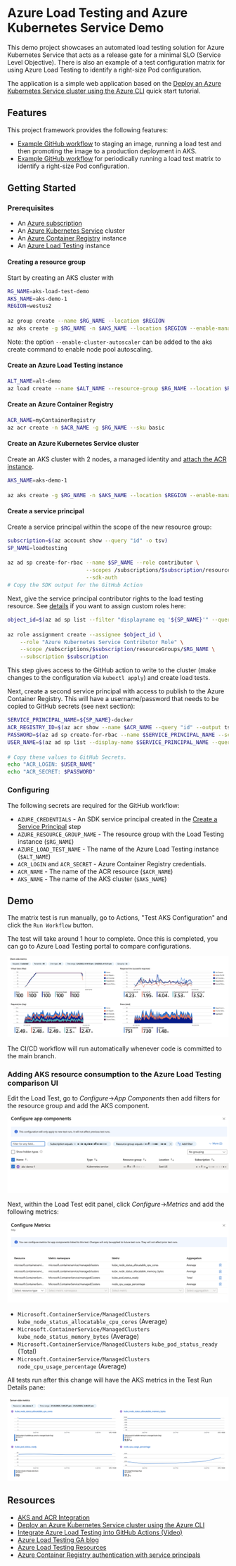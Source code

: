 # Azure Load Testing and Azure Kubernetes Service Demo

This demo project showcases an automated load testing solution for Azure Kubernetes Service that acts as a release gate for a minimal SLO (Service Level Objective). There is also an example of a test configuration matrix for using Azure Load Testing to identify a right-size Pod configuration.

The application is a simple web application based on the [Deploy an Azure Kubernetes Service cluster using the Azure CLI](https://learn.microsoft.com/en-us/azure/aks/learn/quick-kubernetes-deploy-cli) quick start tutorial.

## Features

This project framework provides the following features:

* [Example GitHub workflow](.github/workflows/cicd.yml) to staging an image, running a load test and then promoting the image to a production deployment in AKS.
* [Example GitHub workflow](.github/workflows/matrix_test.yml) for periodically running a load test matrix to identify a right-size Pod configuration.

## Getting Started

### Prerequisites

* An [Azure subscription](https://azure.microsoft.com/free/)
* An [Azure Kubernetes Service](https://learn.microsoft.com/en-us/azure/aks/) cluster
* An [Azure Container Registry](https://learn.microsoft.com/en-us/azure/container-registry/) instance
* An [Azure Load Testing](https://learn.microsoft.com/en-us/azure/load-testing/) instance

#### Creating a resource group

Start by creating an AKS cluster with

```bash
RG_NAME=aks-load-test-demo
AKS_NAME=aks-demo-1
REGION=westus2

az group create --name $RG_NAME --location $REGION
az aks create -g $RG_NAME -n $AKS_NAME --location $REGION --enable-managed-identity --node-count 2 --enable-addons monitoring --enable-msi-auth-for-monitoring  --generate-ssh-keys
```

Note: the option `--enable-cluster-autoscaler` can be added to the aks create command to enable node pool autoscaling.

#### Create an Azure Load Testing instance

```bash
ALT_NAME=alt-demo
az load create --name $ALT_NAME --resource-group $RG_NAME --location $REGION
```

#### Create an Azure Container Registry

```bash
ACR_NAME=myContainerRegistry
az acr create -n $ACR_NAME -g $RG_NAME --sku basic
```

#### Create an Azure Kubernetes Service cluster

Create an AKS cluster with 2 nodes, a managed identity and [attach the ACR instance](https://learn.microsoft.com/en-us/azure/aks/cluster-container-registry-integration?tabs=azure-cli).

```bash
AKS_NAME=aks-demo-1

az aks create -g $RG_NAME -n $AKS_NAME --location $REGION --enable-managed-identity --node-count 2 --enable-addons monitoring --enable-msi-auth-for-monitoring  --generate-ssh-keys --attach-acr $ACR_NAME --enable-azure-rbac
```

#### Create a service principal

Create a service principal within the scope of the new resource group:

```bash
subscription=$(az account show --query "id" -o tsv)
SP_NAME=loadtesting

az ad sp create-for-rbac --name $SP_NAME --role contributor \
                         --scopes /subscriptions/$subscription/resourceGroups/$RG_NAME \
                         --sdk-auth
# Copy the SDK output for the GitHub Action
```

Next, give the service principal contributor rights to the load testing resource. See [details](https://learn.microsoft.com/en-us/azure/role-based-access-control/built-in-roles#azure-kubernetes-service-contributor-role) if you want to assign custom roles here:

```bash
object_id=$(az ad sp list --filter "displayname eq '${SP_NAME}'" --query "[0].id" -o tsv)

az role assignment create --assignee $object_id \
    --role "Azure Kubernetes Service Contributor Role" \
    --scope /subscriptions/$subscription/resourceGroups/$RG_NAME \
    --subscription $subscription
```

This step gives access to the GitHub action to write to the cluster (make changes to the configuration via `kubectl apply`) and create load tests.

Next, create a second service principal with access to publish to the Azure Container Registry. This will have a username/password that needs to be copied to GitHub secrets (see next section):

```bash
SERVICE_PRINCIPAL_NAME=${SP_NAME}-docker
ACR_REGISTRY_ID=$(az acr show --name $ACR_NAME --query "id" --output tsv)
PASSWORD=$(az ad sp create-for-rbac --name $SERVICE_PRINCIPAL_NAME --scopes $ACR_REGISTRY_ID --role acrpull --query "password" --output tsv)
USER_NAME=$(az ad sp list --display-name $SERVICE_PRINCIPAL_NAME --query "[].appId" --output tsv)

# Copy these values to GitHub Secrets.
echo "ACR_LOGIN: $USER_NAME"
echo "ACR_SECRET: $PASSWORD"
```

### Configuring

The following secrets are required for the GitHub workflow:

* `AZURE_CREDENTIALS` - An SDK service principal created in the [Create a Service Principal](#create-a-service-principal) step
* `AZURE_RESOURCE_GROUP_NAME` - The resource group with the Load Testing instance (`$RG_NAME`)
* `AZURE_LOAD_TEST_NAME` - The name of the Azure Load Testing instance (`$ALT_NAME`)
* `ACR_LOGIN` and `ACR_SECRET` - Azure Container Registry credentials.
* `ACR_NAME` - The name of the ACR resource (`$ACR_NAME`)
* `AKS_NAME` - The name of the AKS cluster (`$AKS_NAME`)

## Demo

The matrix test is run manually, go to Actions, "Test AKS Configuration" and click the `Run Workflow` button.

The test will take around 1 hour to complete. Once this is completed, you can go to Azure Load Testing portal to compare configurations.

![Comparison screenshot](.screenshots/comparison.png)

The CI/CD workflow will run automatically whenever code is committed to the main branch.

### Adding AKS resource consumption to the Azure Load Testing comparison UI

Edit the Load Test, go to _Configure_->_App Components_ then add filters for the resource group and add the AKS component.

![Adding an app component](.screenshots/add_app_component.png)

Next, within the Load Test edit panel, click _Configure_->_Metrics_ and add the following metrics:

![Configuring metrics](.screenshots/configure_metrics.png)

* `Microsoft.ContainerService/ManagedClusters` `kube_node_status_allocatable_cpu_cores` (Average)
* `Microsoft.ContainerService/ManagedClusters` `kube_node_status_memory_bytes` (Average)
* `Microsoft.ContainerService/ManagedClusters` `kube_pod_status_ready` (Total)
* `Microsoft.ContainerService/ManagedClusters` `node_cpu_usage_percentage` (Average)

All tests run after this change will have the AKS metrics in the Test Run Details pane:

![AKS test metrics in test run details](.screenshots/aks_metrics_test_details.png)

## Resources

* [AKS and ACR Integration](https://learn.microsoft.com/en-us/azure/aks/cluster-container-registry-integration?tabs=azure-cli)
* [Deploy an Azure Kubernetes Service cluster using the Azure CLI](https://learn.microsoft.com/en-us/azure/aks/learn/quick-kubernetes-deploy-cli)
* [Integrate Azure Load Testing into GitHub Actions (Video)](https://learn.microsoft.com/en-us/shows/devops-lab/integrate-azure-load-testing-into-github-actions)
* [Azure Load Testing GA blog](https://aka.ms/MALT-GA)
* [Azure Load Testing Resources](https://learn.microsoft.com/en-au/users/annaso/collections/rqznsygr4qgnyw?wt.mc_id=azloadtesting_learncollection202301_content_azuremktg)
* [Azure Container Registry authentication with service principals](https://learn.microsoft.com/en-AU/azure/container-registry/container-registry-auth-service-principal)
